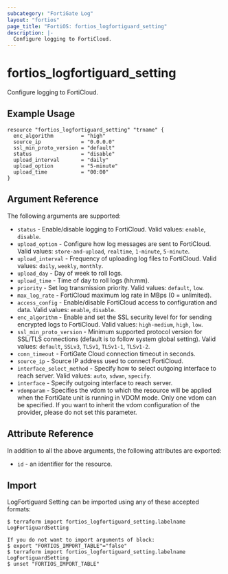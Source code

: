 ```yaml
---
subcategory: "FortiGate Log"
layout: "fortios"
page_title: "FortiOS: fortios_logfortiguard_setting"
description: |-
  Configure logging to FortiCloud.
---
```


# fortios_logfortiguard_setting
Configure logging to FortiCloud.

## Example Usage

```hcl
resource "fortios_logfortiguard_setting" "trname" {
  enc_algorithm         = "high"
  source_ip             = "0.0.0.0"
  ssl_min_proto_version = "default"
  status                = "disable"
  upload_interval       = "daily"
  upload_option         = "5-minute"
  upload_time           = "00:00"
}
```

## Argument Reference

The following arguments are supported:

* `status` - Enable/disable logging to FortiCloud. Valid values: `enable`, `disable`.
* `upload_option` - Configure how log messages are sent to FortiCloud. Valid values: `store-and-upload`, `realtime`, `1-minute`, `5-minute`.
* `upload_interval` - Frequency of uploading log files to FortiCloud. Valid values: `daily`, `weekly`, `monthly`.
* `upload_day` - Day of week to roll logs.
* `upload_time` - Time of day to roll logs (hh:mm).
* `priority` - Set log transmission priority. Valid values: `default`, `low`.
* `max_log_rate` - FortiCloud maximum log rate in MBps (0 = unlimited).
* `access_config` - Enable/disable FortiCloud access to configuration and data. Valid values: `enable`, `disable`.
* `enc_algorithm` - Enable and set the SSL security level for for sending encrypted logs to FortiCloud. Valid values: `high-medium`, `high`, `low`.
* `ssl_min_proto_version` - Minimum supported protocol version for SSL/TLS connections (default is to follow system global setting). Valid values: `default`, `SSLv3`, `TLSv1`, `TLSv1-1`, `TLSv1-2`.
* `conn_timeout` - FortiGate Cloud connection timeout in seconds.
* `source_ip` - Source IP address used to connect FortiCloud.
* `interface_select_method` - Specify how to select outgoing interface to reach server. Valid values: `auto`, `sdwan`, `specify`.
* `interface` - Specify outgoing interface to reach server.
* `vdomparam` - Specifies the vdom to which the resource will be applied when the FortiGate unit is running in VDOM mode. Only one vdom can be specified. If you want to inherit the vdom configuration of the provider, please do not set this parameter.


## Attribute Reference

In addition to all the above arguments, the following attributes are exported:
* `id` - an identifier for the resource.

## Import

LogFortiguard Setting can be imported using any of these accepted formats:
```
$ terraform import fortios_logfortiguard_setting.labelname LogFortiguardSetting

If you do not want to import arguments of block:
$ export "FORTIOS_IMPORT_TABLE"="false"
$ terraform import fortios_logfortiguard_setting.labelname LogFortiguardSetting
$ unset "FORTIOS_IMPORT_TABLE"
```
